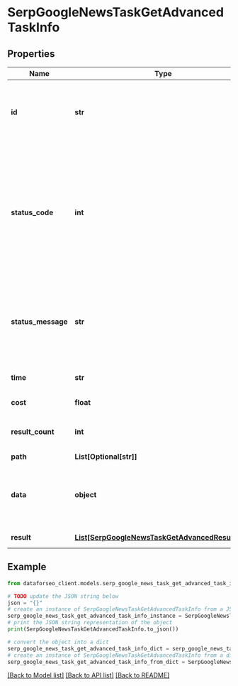 # SerpGoogleNewsTaskGetAdvancedTaskInfo


## Properties

Name | Type | Description | Notes
------------ | ------------- | ------------- | -------------
**id** | **str** | task identifier unique task identifier in our system in the UUID format | [optional] 
**status_code** | **int** | status code of the task generated by DataForSEO, can be within the following range: 10000-60000 you can find the full list of the response codes here | [optional] 
**status_message** | **str** | informational message of the task you can find the full list of general informational messages here | [optional] 
**time** | **str** | execution time, seconds | [optional] 
**cost** | **float** | total tasks cost, USD | [optional] 
**result_count** | **int** | number of elements in the result array | [optional] 
**path** | **List[Optional[str]]** | URL path | [optional] 
**data** | **object** | contains the same parameters that you specified in the POST request | [optional] 
**result** | [**List[SerpGoogleNewsTaskGetAdvancedResultInfo]**](SerpGoogleNewsTaskGetAdvancedResultInfo.md) | array of results | [optional] 

## Example

```python
from dataforseo_client.models.serp_google_news_task_get_advanced_task_info import SerpGoogleNewsTaskGetAdvancedTaskInfo

# TODO update the JSON string below
json = "{}"
# create an instance of SerpGoogleNewsTaskGetAdvancedTaskInfo from a JSON string
serp_google_news_task_get_advanced_task_info_instance = SerpGoogleNewsTaskGetAdvancedTaskInfo.from_json(json)
# print the JSON string representation of the object
print(SerpGoogleNewsTaskGetAdvancedTaskInfo.to_json())

# convert the object into a dict
serp_google_news_task_get_advanced_task_info_dict = serp_google_news_task_get_advanced_task_info_instance.to_dict()
# create an instance of SerpGoogleNewsTaskGetAdvancedTaskInfo from a dict
serp_google_news_task_get_advanced_task_info_from_dict = SerpGoogleNewsTaskGetAdvancedTaskInfo.from_dict(serp_google_news_task_get_advanced_task_info_dict)
```
[[Back to Model list]](../README.md#documentation-for-models) [[Back to API list]](../README.md#documentation-for-api-endpoints) [[Back to README]](../README.md)


